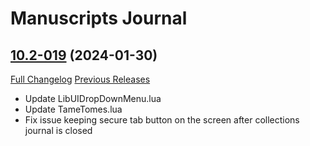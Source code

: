 # Manuscripts Journal

## [10.2-019](https://github.com/TLDRMissions/ManuscriptsJournal/tree/10.2-019) (2024-01-30)
[Full Changelog](https://github.com/TLDRMissions/ManuscriptsJournal/compare/10.2-017...10.2-019) [Previous Releases](https://github.com/TLDRMissions/ManuscriptsJournal/releases)

- Update LibUIDropDownMenu.lua  
- Update TameTomes.lua  
- Fix issue keeping secure tab button on the screen after collections journal is closed  
